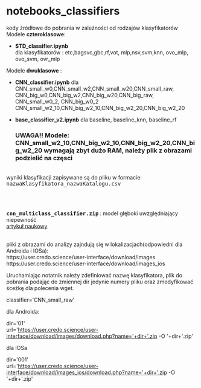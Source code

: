 # notebooks_classifiers


</h2>

kody źródłowe do pobrania w zależności od rodzajów klasyfikatorów<br>
Modele **czteroklasowe**: 
- <b>STD_classifier.ipynb </b> 
<br>dla klasyfikatorów : etc,bagsvc,gbc,rf,vot, mlp,nsv,svm,knn, ovo_mlp, ovo_svm, ovr_mlp<br>


Modele **dwuklasowe** :
- <b>CNN_classifier.ipynb</b> dla 
<br>CNN_small_w0,CNN_small_w2,CNN_small_w20,CNN_small_raw,
<br>CNN_big_w0,CNN_big_w2,CNN_big_w20,CNN_big_raw,
<br>   CNN_small_w0_2, CNN_big_w0_2
<br>CNN_small_w2_10,CNN_big_w2_10,CNN_big_w2_20,CNN_big_w2_20


- <b>base_classifier_v2.ipynb</b> dla baseline, baseline_knn, baseline_rf

  ### UWAGA!! Modele: CNN_small_w2_10,CNN_big_w2_10,CNN_big_w2_20,CNN_big_w2_20 wymagają zbyt dużo RAM, należy plik z obrazami podzielić na częsci


<br>
wyniki klasyfikacji zapisywane są do pliku w formacie:
<tt>nazwaKlasyfikatora_nazwaKatalogu.csv</tt>

<br><br>

<b><tt> cnn_multiclass_classifier.zip</tt> </b> : model głęboki uwzględniający niepewność
<br>[artykuł naukowy](https://www.mdpi.com/1424-8220/21/6/1963) 

<br>
pliki  z obrazami do analizy zajndują się w lokalizacjach(odpowiedni dla Androida i IOSa):
<br> https://user.credo.science/user-interface/download/images
<br> https://user.credo.science/user-interface/download/images_ios

Uruchamiając notatnik należy zdefiniować nazwę klasyfikatora, plik do pobrania podając do zmiennej dir jedynie numery pliku 
oraz zmodyfikować śceżkę dla polecenia wget.


classifier='CNN_small_raw'

dla Androida:

dir='01'  
url='https://user.credo.science/user-interface/download/images/download.php?name='+dir+'.zip -O '+dir+'.zip'

dla IOSa

dir='001'  
url='https://user.credo.science/user-interface/download/images_ios/download.php?name='+dir+'.zip -O '+dir+'.zip'
